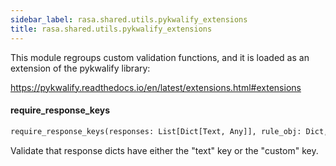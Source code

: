 ```yaml
---
sidebar_label: rasa.shared.utils.pykwalify_extensions
title: rasa.shared.utils.pykwalify_extensions
---
```


This module regroups custom validation functions, and it is
loaded as an extension of the pykwalify library:

https://pykwalify.readthedocs.io/en/latest/extensions.html#extensions

#### require\_response\_keys

```python
require_response_keys(responses: List[Dict[Text, Any]], rule_obj: Dict, path: Text) -> bool
```

Validate that response dicts have either the &quot;text&quot; key or the &quot;custom&quot; key.

